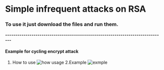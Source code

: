 # Simple infrequent attacks on RSA

### To use it just download the files and run them.

**-------------------------------------------------------------------------------**

#### Example for cycling encrypt attack
1. How to use
![how usage](https://user-images.githubusercontent.com/36824733/51342224-5daba700-1aa4-11e9-8128-2828b6382e89.png)
2.Example
![exmple](https://user-images.githubusercontent.com/36824733/51342248-761bc180-1aa4-11e9-8f6b-8cb34399c534.png)

